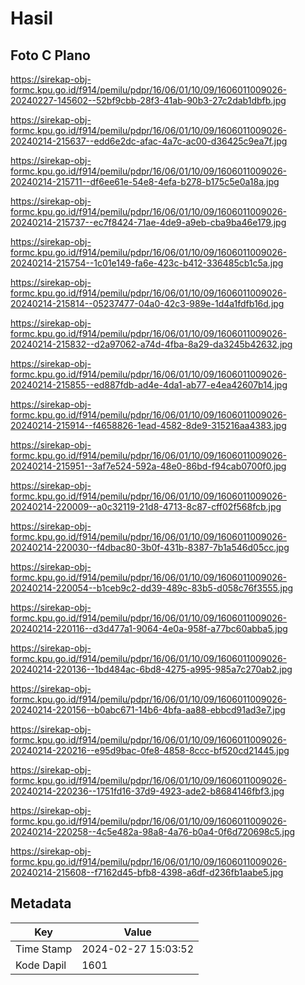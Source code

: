 # Hasil

## Foto C Plano

https://sirekap-obj-formc.kpu.go.id/f914/pemilu/pdpr/16/06/01/10/09/1606011009026-20240227-145602--52bf9cbb-28f3-41ab-90b3-27c2dab1dbfb.jpg

https://sirekap-obj-formc.kpu.go.id/f914/pemilu/pdpr/16/06/01/10/09/1606011009026-20240214-215637--edd6e2dc-afac-4a7c-ac00-d36425c9ea7f.jpg

https://sirekap-obj-formc.kpu.go.id/f914/pemilu/pdpr/16/06/01/10/09/1606011009026-20240214-215711--df6ee61e-54e8-4efa-b278-b175c5e0a18a.jpg

https://sirekap-obj-formc.kpu.go.id/f914/pemilu/pdpr/16/06/01/10/09/1606011009026-20240214-215737--ec7f8424-71ae-4de9-a9eb-cba9ba46e179.jpg

https://sirekap-obj-formc.kpu.go.id/f914/pemilu/pdpr/16/06/01/10/09/1606011009026-20240214-215754--1c01e149-fa6e-423c-b412-336485cb1c5a.jpg

https://sirekap-obj-formc.kpu.go.id/f914/pemilu/pdpr/16/06/01/10/09/1606011009026-20240214-215814--05237477-04a0-42c3-989e-1d4a1fdfb16d.jpg

https://sirekap-obj-formc.kpu.go.id/f914/pemilu/pdpr/16/06/01/10/09/1606011009026-20240214-215832--d2a97062-a74d-4fba-8a29-da3245b42632.jpg

https://sirekap-obj-formc.kpu.go.id/f914/pemilu/pdpr/16/06/01/10/09/1606011009026-20240214-215855--ed887fdb-ad4e-4da1-ab77-e4ea42607b14.jpg

https://sirekap-obj-formc.kpu.go.id/f914/pemilu/pdpr/16/06/01/10/09/1606011009026-20240214-215914--f4658826-1ead-4582-8de9-315216aa4383.jpg

https://sirekap-obj-formc.kpu.go.id/f914/pemilu/pdpr/16/06/01/10/09/1606011009026-20240214-215951--3af7e524-592a-48e0-86bd-f94cab0700f0.jpg

https://sirekap-obj-formc.kpu.go.id/f914/pemilu/pdpr/16/06/01/10/09/1606011009026-20240214-220009--a0c32119-21d8-4713-8c87-cff02f568fcb.jpg

https://sirekap-obj-formc.kpu.go.id/f914/pemilu/pdpr/16/06/01/10/09/1606011009026-20240214-220030--f4dbac80-3b0f-431b-8387-7b1a546d05cc.jpg

https://sirekap-obj-formc.kpu.go.id/f914/pemilu/pdpr/16/06/01/10/09/1606011009026-20240214-220054--b1ceb9c2-dd39-489c-83b5-d058c76f3555.jpg

https://sirekap-obj-formc.kpu.go.id/f914/pemilu/pdpr/16/06/01/10/09/1606011009026-20240214-220116--d3d477a1-9064-4e0a-958f-a77bc60abba5.jpg

https://sirekap-obj-formc.kpu.go.id/f914/pemilu/pdpr/16/06/01/10/09/1606011009026-20240214-220136--1bd484ac-6bd8-4275-a995-985a7c270ab2.jpg

https://sirekap-obj-formc.kpu.go.id/f914/pemilu/pdpr/16/06/01/10/09/1606011009026-20240214-220156--b0abc671-14b6-4bfa-aa88-ebbcd91ad3e7.jpg

https://sirekap-obj-formc.kpu.go.id/f914/pemilu/pdpr/16/06/01/10/09/1606011009026-20240214-220216--e95d9bac-0fe8-4858-8ccc-bf520cd21445.jpg

https://sirekap-obj-formc.kpu.go.id/f914/pemilu/pdpr/16/06/01/10/09/1606011009026-20240214-220236--1751fd16-37d9-4923-ade2-b8684146fbf3.jpg

https://sirekap-obj-formc.kpu.go.id/f914/pemilu/pdpr/16/06/01/10/09/1606011009026-20240214-220258--4c5e482a-98a8-4a76-b0a4-0f6d720698c5.jpg

https://sirekap-obj-formc.kpu.go.id/f914/pemilu/pdpr/16/06/01/10/09/1606011009026-20240214-215608--f7162d45-bfb8-4398-a6df-d236fb1aabe5.jpg


## Metadata

| Key        | Value               |
| ---------- | ------------------- |
| Time Stamp | 2024-02-27 15:03:52 |
| Kode Dapil | 1601                |



